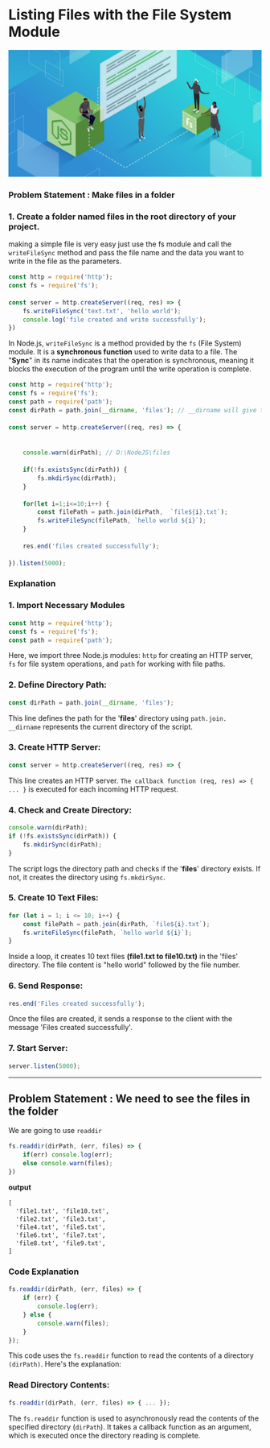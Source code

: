 # Listing Files with the File System Module

![demo](/assets/filesystems.jpeg)

###  Problem Statement : Make files in a folder

### 1. Create a folder named files in the root directory of your project.

making a simple file is very easy just use the fs module and call the `writeFileSync` method and pass the file name and the data you want to write in the file as the parameters.

```js
const http = require('http');
const fs = require('fs');

const server = http.createServer((req, res) => {
    fs.writeFileSync('text.txt', 'hello world');
    console.log('file created and write successfully');
})
```


In Node.js, `writeFileSync` is a method provided by the `fs` (File System) module. It is a **synchronous function** used to write data to a file. The "**Sync**" in its name indicates that the operation is synchronous, meaning it blocks the execution of the program until the write operation is complete.

```js
const http = require('http');
const fs = require('fs');
const path = require('path');
const dirPath = path.join(__dirname, 'files'); // __dirname will give the current directory name and files is the folder name

const server = http.createServer((req, res) => {

    
    console.warn(dirPath); // D:\NodeJS\files

    if(!fs.existsSync(dirPath)) {
        fs.mkdirSync(dirPath);
    } 

    for(let i=1;i<=10;i++) {
        const filePath = path.join(dirPath,  `file${i}.txt`);
        fs.writeFileSync(filePath, `hello world ${i}`);
    }

    res.end('files created successfully');

}).listen(5000);

```

### Explanation 

### 1. Import Necessary Modules

```js
const http = require('http');
const fs = require('fs');
const path = require('path');
```

Here, we import three Node.js modules: `http` for creating an HTTP server, `fs` for file system operations, and `path` for working with file paths.

### 2. Define Directory Path:

```js
const dirPath = path.join(__dirname, 'files');
```

This line defines the path for the '**files**' directory using `path.join. __dirname` represents the current directory of the script.

### 3. Create HTTP Server:

```js
const server = http.createServer((req, res) => {
```

This line creates an HTTP server. `The callback function (req, res) => { ... }` is executed for each incoming HTTP request.

### 4. Check and Create Directory:

```js
console.warn(dirPath);
if (!fs.existsSync(dirPath)) {
    fs.mkdirSync(dirPath);
}
```

The script logs the directory path and checks if the '**files**' directory exists. If not, it creates the directory using `fs.mkdirSync`.

### 5. Create 10 Text Files:

```js
for (let i = 1; i <= 10; i++) {
    const filePath = path.join(dirPath, `file${i}.txt`);
    fs.writeFileSync(filePath, `hello world ${i}`);
}
```

Inside a loop, it creates 10 text files **(file1.txt to file10.txt)** in the 'files' directory. The file content is "hello world" followed by the file number.

### 6. Send Response:

```js
res.end('Files created successfully');
```

Once the files are created, it sends a response to the client with the message 'Files created successfully'.

### 7. Start Server:

```js
server.listen(5000);
```

---

## Problem Statement : We need to see the files in the folder

We are going to use `readdir`

```js
fs.readdir(dirPath, (err, files) => {
    if(err) console.log(err);
    else console.warn(files);
})
```

**output**

```
[
  'file1.txt', 'file10.txt',
  'file2.txt', 'file3.txt',
  'file4.txt', 'file5.txt',
  'file6.txt', 'file7.txt',
  'file8.txt', 'file9.txt',
]
```

### Code Explanation 

```js
fs.readdir(dirPath, (err, files) => {
    if (err) {
        console.log(err);
    } else {
        console.warn(files);
    }
});
```

This code uses the `fs.readdir` function to read the contents of a directory `(dirPath)`. Here's the explanation:

### Read Directory Contents:

```js
fs.readdir(dirPath, (err, files) => { ... });
```

The `fs.readdir` function is used to asynchronously read the contents of the specified directory (`dirPath`). It takes a callback function as an argument, which is executed once the directory reading is complete.
